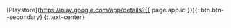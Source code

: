[Playstore](https://play.google.com/app/details?{{ page.app.id }}){:.btn.btn--secondary}
{:.text-center}
